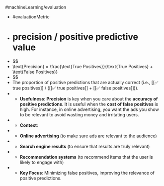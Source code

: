 #machineLearning/evaluation

- #evaluationMetric
- # precision / positive predictive value
- $$
- \text{Precision} = \frac{\text{True Positives}}{\text{True Positives} + \text{False Positives}}
- $$
- The proportion of positive predictions that are actually correct (i.e., [[✅ true positives]] / ([[✅ true positives]] + [[✅ false positives]])).
- - **Usefulness**: **Precision** is key when you care about the **accuracy of positive predictions**. It is useful when the **cost of false positives** is high. For instance, in online advertising, you want the ads you show to be relevant to avoid wasting money and irritating users.
- - **Context**:
- - **Online advertising** (to make sure ads are relevant to the audience)
- - **Search engine results** (to ensure that results are truly relevant)
- - **Recommendation systems** (to recommend items that the user is likely to engage with)
- - **Key Focus**: Minimizing false positives, improving the relevance of positive predictions.
